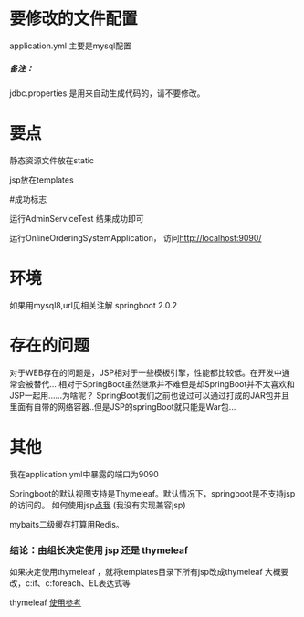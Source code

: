 # 要修改的文件配置

application.yml   主要是mysql配置

##### 备注：
jdbc.properties 是用来自动生成代码的，请不要修改。

# 要点

静态资源文件放在static

jsp放在templates

#成功标志

运行AdminServiceTest 结果成功即可


运行OnlineOrderingSystemApplication，
访问[http://localhost:9090/](http://localhost:9090/)

# 环境

如果用mysql8,url见相关注解
springboot 2.0.2

# 存在的问题

对于WEB存在的问题是，JSP相对于一些模板引擎，性能都比较低。在开发中通常会被替代...
相对于SpringBoot虽然继承并不难但是却SpringBoot并不太喜欢和JSP一起用......为啥呢？
SpringBoot我们之前也说过可以通过打成的JAR包并且里面有自带的网络容器..但是JSP的springBoot就只能是War包...

# 其他

我在application.yml中暴露的端口为9090

Springboot的默认视图支持是Thymeleaf。默认情况下，springboot是不支持jsp的访问的。
如何使用jsp[点我](https://blog.csdn.net/qq_15260315/article/details/80907056) 
(我没有实现兼容jsp)


mybaits二级缓存打算用Redis。



### 结论：由组长决定使用 jsp 还是 thymeleaf 

如果决定使用thymeleaf ，就将templates目录下所有jsp改成thymeleaf
大概要改，c:if、c:foreach、EL表达式等

thymeleaf [使用参考](https://blog.csdn.net/malimingwq/article/details/79329921)
